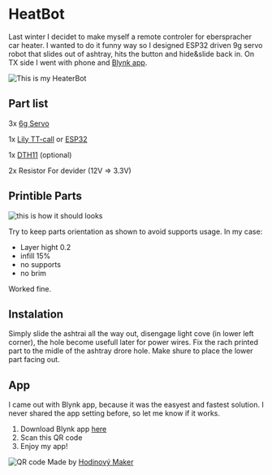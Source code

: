 # HeatBot
Last winter I decidet to make myself a remote controler for eberspracher car heater. I wanted to do it funny way so I designed ESP32 driven 9g servo robot that slides out of ashtray, hits the button and hide&slide back in. On TX side I went with phone and [Blynk app](https://blynk.io).

    

![This is my HeaterBot](IMG/videotogif.gif)

## Part list 

3x [6g Servo](https://www.laskakit.cz/plastove-micro-servo-sg90-9g--180/)

1x [Lily TT-call](https://www.laskakit.cz/lilygo-ttgo-t-call-v1-3-esp32-sim800l-wifi-gprs-modul/)   or [ESP32](https://www.laskakit.cz/iot-esp-32s-2-4ghz-dual-mode-wifi-bluetooth-rev-1--cp2102/) 

1x [DTH11](https://www.laskakit.cz/arduino-senzor-teploty-a-vlhkosti-vzduchu-dht11--modul/) (optional)

2x Resistor For devider (12V => 3.3V)



## Printible Parts

![this is how it should looks](https://github.com/PetrOdst/YodaHeatBot/blob/9296d73e1bdaa9fa9b6e57d5e98c530665e0479c/PrintibleParts/heatbot.jpg)

Try to keep parts orientation as shown to avoid supports usage.
In my case:

  - Layer hight 0.2
  - infill 15%
  - no supports
  - no brim

Worked  fine. 

## Instalation

Simply slide the ashtrai all the way out, disengage light cove (in lower left corner), the hole become usefull later for power wires. Fix the rach printed part to the midle of the ashtray drore hole. Make shure to place the lower part facing out. 

## App 

I came out with Blynk app, because it was the easyest and fastest solution. I never shared the app setting before, so let me know if it works.  

1. Download Blynk app [here](http://www.blynk.cc/appdownloads)
2. Scan this QR code
3. Enjoy my app!

![QR code](IMG/qrapka.png)
Made by [Hodinový Maker](http://www.hodinovy-maker.cz)
